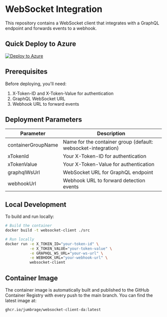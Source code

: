 # WebSocket Integration

This repository contains a WebSocket client that integrates with a GraphQL endpoint and forwards events to a webhook.

## Quick Deploy to Azure

[![Deploy to Azure](https://aka.ms/deploytoazurebutton)](https://portal.azure.com/#create/Microsoft.Template/uri/https%3A%2F%2Fraw.githubusercontent.com%2Fjumbrage%2FdeviceActivity2Webhook%2Fmain%2Fazuredeploy.json)

## Prerequisites

Before deploying, you'll need:

1. X-Token-ID and X-Token-Value for authentication
2. GraphQL WebSocket URL
3. Webhook URL to forward events

## Deployment Parameters

| Parameter          | Description                                                   |
| ------------------ | ------------------------------------------------------------- |
| containerGroupName | Name for the container group (default: websocket-integration) |
| xTokenId           | Your X-Token-ID for authentication                            |
| xTokenValue        | Your X-Token-Value for authentication                         |
| graphqlWsUrl       | WebSocket URL for GraphQL endpoint                            |
| webhookUrl         | Webhook URL to forward detection events                       |

## Local Development

To build and run locally:

```bash
# Build the container
docker build -t websocket-client ./src

# Run locally
docker run -e X_TOKEN_ID="your-token-id" \
           -e X_TOKEN_VALUE="your-token-value" \
           -e GRAPHQL_WS_URL="your-ws-url" \
           -e WEBHOOK_URL="your-webhook-url" \
           websocket-client
```

## Container Image

The container image is automatically built and published to the GitHub Container Registry with every push to the main branch. You can find the latest image at:

```
ghcr.io/jumbrage/websocket-client-da:latest
```
